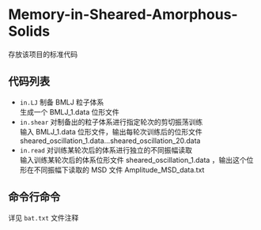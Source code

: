 # Memory-in-Sheared-Amorphous-Solids

存放该项目的标准代码

## 代码列表

- `in.LJ` 制备 BMLJ 粒子体系  
  生成一个 BMLJ_1.data 位形文件
- `in.shear` 对制备出的粒子体系进行指定轮次的剪切振荡训练  
  输入 BMLJ_1.data 位形文件，输出每轮次训练后的位形文件 sheared_oscillation_1.data...sheared_oscillation_20.data
- `in.read` 对训练某轮次后的体系进行独立的不同振幅读取  
  输入训练某轮次后的体系位形文件 sheared_oscillation_1.data ，输出这个位形在不同振幅下读取的 MSD 文件 Amplitude_MSD_data.txt

## 命令行命令

详见 `bat.txt` 文件注释
